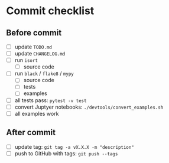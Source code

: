 # Commit checklist

## Before commit
- [ ] update `TODO.md`
- [ ] update `CHANGELOG.md`
- [ ] run `isort`
  - [ ] source code
- [ ] run `black` / `flake8` / `mypy`
  - [ ] source code
  - [ ] tests
  - [ ] examples
- [ ] all tests pass: `pytest -v test`
- [ ] convert Juptyer notebooks: `./devtools/convert_examples.sh`
- [ ] all examples work

## After commit
- [ ] update tag: `git tag -a vX.X.X -m "description"`
- [ ] push to GitHub with tags: `git push --tags`